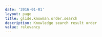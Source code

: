 ```yaml
---
date: '2016-01-01'
layout: page
title: glide.knowman.order.search
description: Knowledge search result order
value: relevancy
---
```

